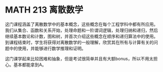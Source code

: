 # MATH 213 离散数学

这门课程涵盖了离散数学中的基本概念，这些概念在每个工程学科中都有所应用。我们从集合、函数和关系开始，处理命题和一阶谓词逻辑，处理归纳和递归，然后继续基本数论和计数，图和树，并首次介绍这些概念在顺序和递归算法中的使用。到课程结束时，学生将获得对离散数学的一般理解，欣赏其在所有与计算有关的问题中的使用，并能够进行数学推理和证明。

这门课学起来比较困难和抽象，但是考试很简单并且有大额bonus，所以不用太担心。基本都能拿到A。
